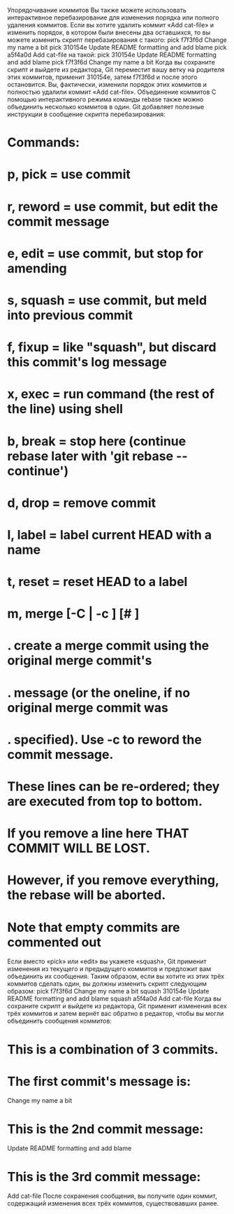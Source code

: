 Упорядочивание коммитов
Вы также можете использовать интерактивное перебазирование для изменения порядка или полного
удаления коммитов. Если вы хотите удалить коммит «Add cat-file» и изменить порядок, в котором
были внесены два оставшихся, то вы можете изменить скрипт перебазирования с такого:
pick f7f3f6d Change my name a bit
pick 310154e Update README formatting and add blame
pick a5f4a0d Add cat-file
на такой:
pick 310154e Update README formatting and add blame
pick f7f3f6d Change my name a bit
Когда вы сохраните скрипт и выйдете из редактора, Git переместит вашу ветку на родителя этих
коммитов, применит 310154e, затем f7f3f6d и после этого остановится. Вы, фактически, изменили
порядок этих коммитов и полностью удалили коммит «Add cat-file».
Объединение коммитов
С помощью интерактивного режима команды rebase также можно объединить несколько коммитов в
один. Git добавляет полезные инструкции в сообщение скрипта перебазирования:
#
# Commands:
# p, pick <commit> = use commit
# r, reword <commit> = use commit, but edit the commit message
# e, edit <commit> = use commit, but stop for amending
# s, squash <commit> = use commit, but meld into previous commit
# f, fixup <commit> = like "squash", but discard this commit's log message
# x, exec <command> = run command (the rest of the line) using shell
# b, break = stop here (continue rebase later with 'git rebase --continue')
# d, drop <commit> = remove commit
# l, label <label> = label current HEAD with a name
# t, reset <label> = reset HEAD to a label
# m, merge [-C <commit> | -c <commit>] <label> [# <oneline>]
# . create a merge commit using the original merge commit's
# . message (or the oneline, if no original merge commit was
# . specified). Use -c <commit> to reword the commit message.
#
# These lines can be re-ordered; they are executed from top to bottom.
#
# If you remove a line here THAT COMMIT WILL BE LOST.
#
# However, if you remove everything, the rebase will be aborted.
#
# Note that empty commits are commented out
Если вместо «pick» или «edit» вы укажете «squash», Git применит изменения из текущего и
предыдущего коммитов и предложит вам объединить их сообщения. Таким образом, если вы хотите
из этих трёх коммитов сделать один, вы должны изменить скрипт следующим образом:
pick f7f3f6d Change my name a bit
squash 310154e Update README formatting and add blame
squash a5f4a0d Add cat-file
Когда вы сохраните скрипт и выйдете из редактора, Git применит изменения всех трёх коммитов и
затем вернёт вас обратно в редактор, чтобы вы могли объединить сообщения коммитов:
# This is a combination of 3 commits.
# The first commit's message is:
Change my name a bit
# This is the 2nd commit message:
Update README formatting and add blame
# This is the 3rd commit message:
Add cat-file
После сохранения сообщения, вы получите один коммит, содержащий изменения всех трёх коммитов,
существовавших ранее.
